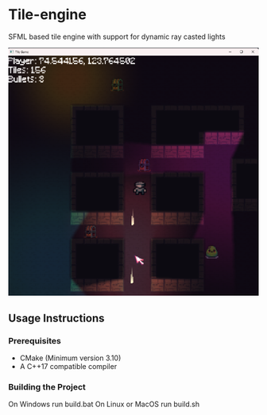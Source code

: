 # Tile-engine

SFML based tile engine with support for dynamic ray casted lights

![Screenshot of Game Engine](screenshots/screenshot1.png)

## Usage Instructions

### Prerequisites
- CMake (Minimum version 3.10)
- A C++17 compatible compiler

### Building the Project

On Windows run build.bat
On Linux or MacOS run build.sh